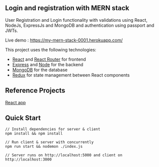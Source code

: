 
## Login and registration with MERN stack



User Registration and Login functionality with validations using React, NodeJs, ExpressJs and MongoDB and authentication using passport and JWTs.

Live demo : https://my-mern-stack-0001.herokuapp.com/

This project uses the following technologies:

- [React](https://reactjs.org) and [React Router](https://reacttraining.com/react-router/) for frontend
- [Express](http://expressjs.com/) and [Node](https://nodejs.org/en/) for the backend
- [MongoDB](https://www.mongodb.com/) for the database
- [Redux](https://redux.js.org/basics/usagewithreact) for state management between React components


## Reference Projects
[React app ](https://github.com/PSR0001/Login-System-Mern-Stack)

## Quick Start

```
// Install dependencies for server & client
npm install && npm install

// Run client & server with concurrently
npm run start && nodemon ./index.js

// Server runs on http://localhost:5000 and client on http://localhost:3000

```

